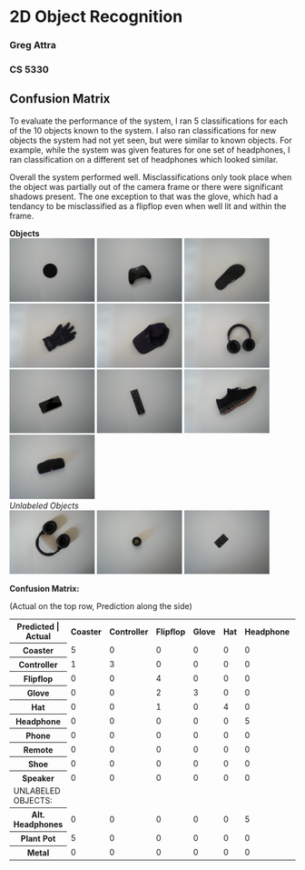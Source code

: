 # 2D Object Recognition

### Greg Attra
### CS 5330

## Confusion Matrix

To evaluate the performance of the system, I ran 5 classifications for each of the 10 objects known to the system. I also ran classifications for new objects the system had not yet seen, but were similar to known objects. For example, while the system was given features for one set of headphones, I ran classification on a different set of headphones which looked similar.

Overall the system performed well. Misclassifications only took place when the object was partially out of the camera frame or there were significant shadows present. The one exception to that was the glove, which had a tendancy to be misclassified as a flipflop even when well lit and within the frame.

**Objects**
<br>
<img width=150px src="images/examples/original/coaster_original.png">
<img width=150px src="images/examples/original/controller_original.png">
<img width=150px src="images/examples/original/flipflop_original.png">
<img width=150px src="images/examples/original/glove_original.png">
<img width=150px src="images/examples/original/hat_original.png">
<img width=150px src="images/examples/original/headphone_original.png">
<img width=150px src="images/examples/original/phone_original.png">
<img width=150px src="images/examples/original/remote_original.png">
<img width=150px src="images/examples/original/shoe_original.png">
<img width=150px src="images/examples/original/speaker_original.png">
<br>
*Unlabeled Objects*
<br>
<img width=150px src="images/examples/original/alt_headphones_original.png">
<img width=150px src="images/examples/original/plantpot_original.png">
<img width=150px src="images/examples/original/brace_original.png">


**Confusion Matrix:**

(Actual on the top row, Prediction along the side)

<table>
    <tr>
        <th><strong>Predicted | Actual</strong></th>
        <th><strong>Coaster</strong></th>
        <th><strong>Controller</strong></th>
        <th><strong>Flipflop</strong></th>
        <th><strong>Glove</strong></th>
        <th><strong>Hat</strong></th>
        <th><strong>Headphone</strong></th>
        <th><strong>Phone</strong></th>
        <th><strong>Remote</strong></th>
        <th><strong>Shoe</strong></th>
        <th><strong>Speaker</strong></th>
    </tr>
    <tr>
        <th><strong>Coaster</strong></td>
        <td>5</td>
        <td>0</td>
        <td>0</td>
        <td>0</td>
        <td>0</td>
        <td>0</td>
        <td>0</td>
        <td>0</td>
        <td>0</td>
        <td>0</td>
    </tr>
    <tr>
        <th><strong>Controller</strong></td>
        <td>1</td>
        <td>3</td>
        <td>0</td>
        <td>0</td>
        <td>0</td>
        <td>0</td>
        <td>0</td>
        <td>1</td>
        <td>0</td>
        <td>0</td>
    </tr>
    <tr>
        <th><strong>Flipflop</strong></td>
        <td>0</td>
        <td>0</td>
        <td>4</td>
        <td>0</td>
        <td>0</td>
        <td>0</td>
        <td>0</td>
        <td>1</td>
        <td>0</td>
        <td>0</td>
    </tr>
    <tr>
        <th><strong>Glove</strong></td>
        <td>0</td>
        <td>0</td>
        <td>2</td>
        <td>3</td>
        <td>0</td>
        <td>0</td>
        <td>0</td>
        <td>0</td>
        <td>0</td>
        <td>0</td>
    </tr>
    <tr>
        <th><strong>Hat</strong></td>
        <td>0</td>
        <td>0</td>
        <td>1</td>
        <td>0</td>
        <td>4</td>
        <td>0</td>
        <td>0</td>
        <td>0</td>
        <td>0</td>
        <td>0</td>
    </tr>
    <tr>
        <th><strong>Headphone</strong></td>
        <td>0</td>
        <td>0</td>
        <td>0</td>
        <td>0</td>
        <td>0</td>
        <td>5</td>
        <td>0</td>
        <td>0</td>
        <td>0</td>
        <td>0</td>
    </tr>
    <tr>
        <th><strong>Phone</strong></td>
        <td>0</td>
        <td>0</td>
        <td>0</td>
        <td>0</td>
        <td>0</td>
        <td>0</td>
        <td>4</td>
        <td>1</td>
        <td>0</td>
        <td>0</td>
    </tr>
    <tr>
        <th><strong>Remote</strong></td>
        <td>0</td>
        <td>0</td>
        <td>0</td>
        <td>0</td>
        <td>0</td>
        <td>0</td>
        <td>0</td>
        <td>5</td>
        <td>0</td>
        <td>0</td>
    </tr>
    <tr>
        <th><strong>Shoe</strong></td>
        <td>0</td>
        <td>0</td>
        <td>0</td>
        <td>0</td>
        <td>0</td>
        <td>0</td>
        <td>0</td>
        <td>0</td>
        <td>4</td>
        <td>1</td>
    </tr>
    <tr>
        <th><strong>Speaker</strong></td>
        <td>0</td>
        <td>0</td>
        <td>0</td>
        <td>0</td>
        <td>0</td>
        <td>0</td>
        <td>0</td>
        <td>2</td>
        <td>0</td>
        <td>3</td>
    </tr>
    <tr>
        <td>UNLABELED OBJECTS:</td>
    </tr>
    <tr>
        <th><strong>Alt. Headphones</strong></td>
        <td>0</td>
        <td>0</td>
        <td>0</td>
        <td>0</td>
        <td>0</td>
        <td>5</td>
        <td>0</td>
        <td>0</td>
        <td>0</td>
        <td>0</td>
    </tr>
    <tr>
        <th><strong>Plant Pot</strong></td>
        <td>5</td>
        <td>0</td>
        <td>0</td>
        <td>0</td>
        <td>0</td>
        <td>0</td>
        <td>0</td>
        <td>0</td>
        <td>0</td>
        <td>0</td>
    </tr>
    <tr>
        <th><strong>Metal</strong></td>
        <td>0</td>
        <td>0</td>
        <td>0</td>
        <td>0</td>
        <td>0</td>
        <td>0</td>
        <td>2</td>
        <td>3</td>
        <td>0</td>
        <td>0</td>
    </tr>
</table>